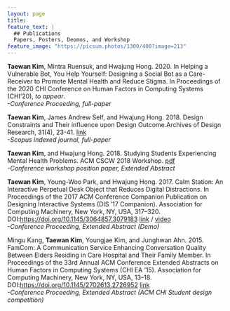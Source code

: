 ```yaml
---
layout: page
title: 
feature_text: |
  ## Publications
  Papers, Posters, Deomos, and Workshop
feature_image: "https://picsum.photos/1300/400?image=213"
---
```

<b>Taewan Kim</b>, Mintra Ruensuk, and Hwajung Hong. 2020. In Helping a Vulnerable Bot, You Help Yourself: Designing a Social Bot as a Care-Receiver to Promote Mental Health and Reduce Stigma. In Proceedings of the 2020 CHI Conference on Human Factors in Computing Systems (CHI’20), <i>to appear</i>.<br><i>-Conference Proceeding, full-paper</i>

<b>Taewan Kim</b>, James Andrew Self, and Hwajung Hong. 2018. Design Constraints and Their influence upon Design Outcome.Archives of Design Research, 31(4), 23-41. <a href="https://doi.org/10.15187/adr.2018.11.31.4.23" target="_blank">link</a>
<br><i>-Scopus indexed journal, full-paper</i> 

<b>Taewan Kim</b>, and Hwajung Hong. 2018. Studying Students Experiencing Mental Health Problems. ACM CSCW 2018 Workshop. <a href="https://drive.google.com/open?id=1CHSTtNAiKYv0aA1ikpc4owbm_e_h2TzS" target="_blank">pdf</a> 
<br><i>-Conference workshop position paper, Extended Abstract</i> 

<b>Taewan Kim</b>, Young-Woo Park, and Hwajung Hong. 2017. Calm Station: An Interactive Perpetual Desk Object that Reduces Digital Distractions. In Proceedings of the 2017 ACM Conference Companion Publication on Designing Interactive Systems (DIS ’17 Companion). Association for Computing Machinery, New York, NY, USA, 317–320. DOI:https://doi.org/10.1145/3064857.3079183 <a href="https://doi.org/10.1145/3064857.3079183" target="_blank">link</a> / <a href="https://youtu.be/gCBQhNUlmzo" target="_blank">video</a>
<br><i>-Conference Proceeding, Extended Abstract (Demo)</i> 
 
Mingu Kang, <b>Taewan Kim</b>, Youngjae Kim, and Junghwan Ahn. 2015. FamCom: A Communication Service Enhancing Conversation Quality Between Elders Residing in Care Hospital and Their Family Member. In Proceedings of the 33rd Annual ACM Conference Extended Abstracts on Human Factors in Computing Systems (CHI EA ’15). Association for Computing Machinery, New York, NY, USA, 13–18. DOI:https://doi.org/10.1145/2702613.2726952 <a href="https://doi.org/10.1145/2702613.2726952" target="_blank">link</a>
<br><i>-Conference Proceeding, Extended Abstract (ACM CHI Student design competition)</i> 
